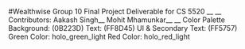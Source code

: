 #Wealthwise
Group 10 Final Project Deliverable for CS 5520
 __
 __
Contributors:
Aakash Singh__
Mohit Mhamunkar__
__
Color Palette
Background: (0B223D)
Text: (FF8D45)
UI & Secondary Text: (FF5757)
Green Color: holo_green_light
Red Color: holo_red_light
